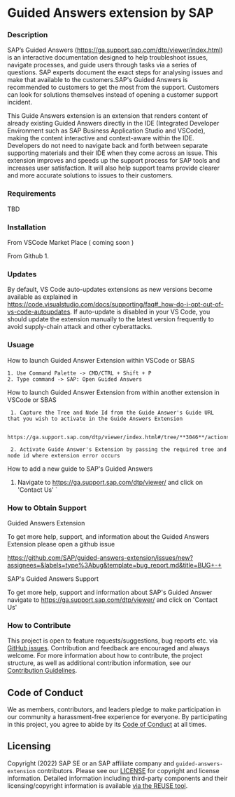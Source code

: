 
# Guided Answers extension by SAP


### Description
SAP’s Guided Answers (https://ga.support.sap.com/dtp/viewer/index.html) is an interactive documentation designed to help troubleshoot issues, navigate processes, and guide users through tasks via a series of questions.  SAP experts document the exact steps for analysing issues and make that available to the customers.SAP's Guided Answers is recommended to customers to get the most from the support. Customers can look for solutions themselves instead of opening a customer support incident.
 
This Guide Answers extension is an extension that renders content of already existing Guided Answers directly in the IDE (Integrated Developer Environment such as SAP Business Application Studio and VSCode), making the content interactive and context-aware within the IDE. Developers do not need to navigate back and forth between separate supporting materials and their IDE when they come across an issue.  This extension improves and speeds up the support process for SAP tools and increases user satisfaction. It will also help support teams provide clearer and more accurate solutions to issues to their customers. 

### Requirements

TBD

### Installation

From VSCode Market Place ( coming soon )

From Github 
  1. 

### Updates 

By default, VS Code auto-updates extensions as new versions become available as explained in https://code.visualstudio.com/docs/supporting/faq#_how-do-i-opt-out-of-vs-code-autoupdates. If auto-update is disabled in your VS Code, you should update the extension manually to the latest version frequently to avoid supply-chain attack and other cyberattacks.

### Usuage 

 How to launch Guided Answer Extension within VSCode or SBAS 

    1. Use Command Palette -> CMD/CTRL + Shift + P
    2. Type command -> SAP: Open Guided Answers
    
 How to launch Guided Answer Extension from within another extension in VSCode or SBAS 
     
     1. Capture the Tree and Node Id from the Guide Answer's Guide URL that you wish to activate in the Guide Answers Extension
     
           https://ga.support.sap.com/dtp/viewer/index.html#/tree/**3046**/actions/**45995**

     2. Activate Guide Answer's Extension by passing the required tree and node id where extension error occurs
     
     
 How to add a new guide to SAP's Guided Answers
 
 1. Navigate to  https://ga.support.sap.com/dtp/viewer/ and click on 'Contact Us' 
`

### How to Obtain Support  

Guided Answers Extension

To get more help, support, and information about the Guided Answers Extension please open a github issue 

https://github.com/SAP/guided-answers-extension/issues/new?assignees=&labels=type%3Abug&template=bug_report.md&title=BUG+-+

SAP's Guided Answers Support 

To get more help, support and information about SAP's Guided Answer navigate to  https://ga.support.sap.com/dtp/viewer/ and click on 'Contact Us' 

### How to Contribute 

This project is open to feature requests/suggestions, bug reports etc. via [GitHub issues](https://github.com/SAP/guided-answers-extension/issues). Contribution and feedback are encouraged and always welcome. For more information about how to contribute, the project structure, as well as additional contribution information, see our [Contribution Guidelines](CONTRIBUTING.md).

## Code of Conduct

We as members, contributors, and leaders pledge to make participation in our community a harassment-free experience for everyone. By participating in this project, you agree to abide by its [Code of Conduct](CODE_OF_CONDUCT.md) at all times.

## Licensing

Copyright (2022) SAP SE or an SAP affiliate company and `guided-answers-extension` contributors. Please see our [LICENSE](LICENSE) for copyright and license information. Detailed information including third-party components and their licensing/copyright information is available [via the REUSE tool](https://api.reuse.software/info/github.com/SAP/guided-answers-extension).



